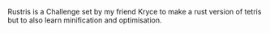 Rustris is a Challenge set by my friend Kryce to make a rust version of tetris but to also learn minification and optimisation.
